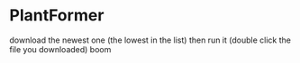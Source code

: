 # PlantFormer

download the newest one (the lowest in the list) then run it (double click the file you downloaded)
boom

